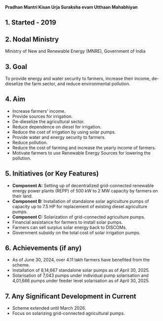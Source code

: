 
**Pradhan Mantri Kisan Urja Suraksha evam Utthaan Mahabhiyan**
## 1. Started - 2019

## 2. Nodal Ministry
Ministry of New and Renewable Energy (MNRE), Government of India

## 3. Goal
To provide energy and water security to farmers, increase their income, de-dieselize the farm sector, and reduce environmental pollution.

## 4. Aim
* Increase farmers' income.
* Provide sources for irrigation.
* De-dieselize the agricultural sector.
* Reduce dependence on diesel for irrigation.
* Reduce the cost of irrigation by using solar pumps.
* Provide water and energy security to farmers.
* Reduce pollution.
* Reduce the cost of farming and increase the yearly income of farmers.
* Motivate farmers to use Renewable Energy Sources for lowering the pollution.

## 5. Initiatives (or Key Features)
* **Component A:** Setting up of decentralized grid-connected renewable energy power plants (REPP) of 500 kW to 2 MW capacity by farmers on their land.
* **Component B:** Installation of standalone solar agriculture pumps of capacity up to 7.5 HP for replacement of existing diesel agriculture pumps.
* **Component C:** Solarization of grid-connected agriculture pumps.
* Financial assistance for farmers to install solar pumps.
* Farmers can sell surplus solar energy back to DISCOMs.
* Government subsidy on the total cost of solar irrigation pumps.

## 6. Achievements (if any)
* As of June 30, 2024, over 4.11 lakh farmers have benefited from the scheme.
* Installation of 8,14,667 standalone solar pumps as of April 30, 2025.
* Solarisation of 7,043 pumps under individual pump solarisation and 4,01,666 pumps under feeder level solarisation as of April 30, 2025.

## 7. Any Significant Development in Current
* Scheme extended until March 2026.
* Focus on solarizing grid-connected agricultural pumps.